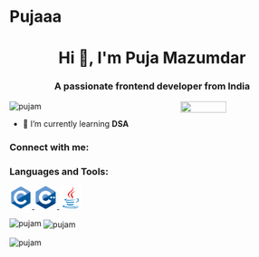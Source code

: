 # Pujaaa
<h1 align="center">Hi 👋, I'm Puja Mazumdar</h1>
<h3 align="center">A passionate frontend developer from India</h3>

<img align="right" height="40%"  width="40%" src="https://www.google.com/imgres?imgurl=https%3A%2F%2Fimg.freepik.com%2Ffree-vector%2Fsingle-page-application-abstract-concept-illustration-spa-web-page-web-development-trend-app-inside-browser-dynamically-rewriting-page-responsive-website-creation_335657-899.jpg&imgrefurl=https%3A%2F%2Fwww.freepik.com%2Ffree-photos-vectors%2Ffront-end-developer&tbnid=FAxNSPMEPviVuM&vet=12ahUKEwjy_ZXd0Lv9AhWmkdgFHby_BzEQMyhYegUIARDCAQ..i&docid=W2I1GgeBlVP9qM&w=626&h=626&q=front%20end%20developer%20image&ved=2ahUKEwjy_ZXd0Lv9AhWmkdgFHby_BzEQMyhYegUIARDCAQ">
<p align="left"> <img src="https://komarev.com/ghpvc/?username=pujam&label=Profile%20views&color=0e75b6&style=flat" alt="pujam" /> </p>

- 🌱 I’m currently learning **DSA**

<h3 align="left">Connect with me:</h3>
<p align="left">
</p>

<h3 align="left">Languages and Tools:</h3>
<p align="left"> <a href="https://www.cprogramming.com/" target="_blank" rel="noreferrer"> <img src="https://raw.githubusercontent.com/devicons/devicon/master/icons/c/c-original.svg" alt="c" width="40" height="40"/> </a> <a href="https://www.w3schools.com/cpp/" target="_blank" rel="noreferrer"> <img src="https://raw.githubusercontent.com/devicons/devicon/master/icons/cplusplus/cplusplus-original.svg" alt="cplusplus" width="40" height="40"/> </a> <a href="https://www.java.com" target="_blank" rel="noreferrer"> <img src="https://raw.githubusercontent.com/devicons/devicon/master/icons/java/java-original.svg" alt="java" width="40" height="40"/> </a> </p>

<p><img align="left" src="https://github-readme-stats.vercel.app/api/top-langs?username=pujam&show_icons=true&locale=en&layout=compact" alt="pujam" /></p>

<p>&nbsp;<img align="center" src="https://github-readme-stats.vercel.app/api?username=pujam&show_icons=true&locale=en" alt="pujam" /></p>

<p><img align="center" src="https://github-readme-streak-stats.herokuapp.com/?user=pujam&" alt="pujam" /></p>
